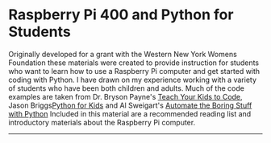 # Raspberry Pi 400 and Python for Students

Originally developed for a grant with the Western New York Womens Foundation these materials were created to provide instruction for students who want to learn how to use a Raspberry Pi computer and get started with coding with Python. I have drawn on my experience working with a variety of students who have been both children and adults. Much of the code examples are taken from Dr. Bryson Payne's [Teach Your Kids to Code](http://teachyourkidstocode.com/), Jason Briggs[Python for Kids](https://nostarch.com/pythonforkids) and Al Sweigart's [Automate the Boring Stuff with Python](https://automatetheboringstuff.com/)
Included in this material are a recommended reading list and introductory materials about the Raspberry Pi computer. 
****
